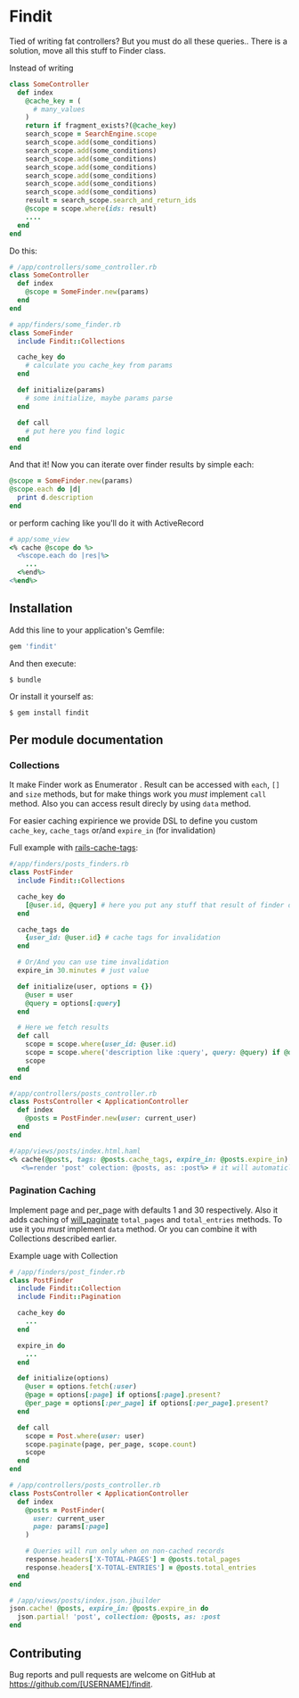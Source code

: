 # Findit

Tied of writing fat controllers? But you must do all these queries.. There is a solution, move all this stuff to Finder class.

Instead of writing

```ruby
class SomeController
  def index
    @cache_key = (
      # many_values
    )
    return if fragment_exists?(@cache_key)
    search_scope = SearchEngine.scope
    search_scope.add(some_conditions)
    search_scope.add(some_conditions)
    search_scope.add(some_conditions)
    search_scope.add(some_conditions)
    search_scope.add(some_conditions)
    search_scope.add(some_conditions)
    search_scope.add(some_conditions)
    result = search_scope.search_and_return_ids
    @scope = scope.where(ids: result)
    ....
  end
end
```

Do this:
```ruby
# /app/controllers/some_controller.rb
class SomeController
  def index
    @scope = SomeFinder.new(params)
  end
end

# app/finders/some_finder.rb
class SomeFinder
  include Findit::Collections

  cache_key do
    # calculate you cache_key from params
  end

  def initialize(params)
    # some initialize, maybe params parse
  end

  def call
    # put here you find logic
  end
end
```

And that it! Now you can iterate over finder results by simple each:
```ruby
@scope = SomeFinder.new(params)
@scope.each do |d|
  print d.description
end
```
or perform caching like you'll do it with ActiveRecord
```ruby
# app/some_view
<% cache @scope do %>
  <%scope.each do |res|%>
    ...
  <%end%>
<%end%>

```

## Installation

Add this line to your application's Gemfile:

```ruby
gem 'findit'
```

And then execute:

    $ bundle

Or install it yourself as:

    $ gem install findit

## Per module documentation

### Collections

It make Finder work as Enumerator . Result can be accessed with `each`, `[]` and `size` methods, but for make things work you *must* implement `call` method. Also you can access result direcly by using `data` method.

For easier caching expirience we provide DSL to define you custom `cache_key`, `cache_tags` or/and `expire_in` (for invalidation)

Full example with [rails-cache-tags](https://github.com/take-five/rails-cache-tags):
```ruby
#/app/finders/posts_finders.rb
class PostFinder
  include Findit::Collections

  cache_key do
    [@user.id, @query] # here you put any stuff that result of finder depend on it
  end

  cache_tags do
    {user_id: @user.id} # cache tags for invalidation
  end

  # Or/And you can use time invalidation
  expire_in 30.minutes # just value

  def initialize(user, options = {})
    @user = user
    @query = options[:query]
  end

  # Here we fetch results
  def call
    scope = scope.where(user_id: @user.id)
    scope = scope.where('description like :query', query: @query) if @query.present?
    scope
  end
end

#/app/controllers/posts_controller.rb
class PostsController < ApplicationController
  def index
    @posts = PostFinder.new(user: current_user)
  end
end

#/app/views/posts/index.html.haml
<% cache(@posts, tags: @posts.cache_tags, expire_in: @posts.expire_in) do %>
   <%=render 'post' colection: @posts, as: :post%> # it will automaticly iterate over finder results by each method

```

### Pagination Caching
Implement page and per_page with defaults 1 and 30 respectively. Also it adds caching of [will_paginate](https://github.com/mislav/will_paginate) `total_pages` and `total_entries` methods.
To use it you *must* implement `data` method. Or you can combine it with Collections described earlier.

Example uage with Collection
```ruby
# /app/finders/post_finder.rb
class PostFinder
  include Findit::Collection
  include Findit::Pagination

  cache_key do
    ...
  end

  expire_in do
    ...
  end

  def initialize(options)
    @user = options.fetch(:user)
    @page = options[:page] if options[:page].present?
    @per_page = options[:per_page] if options[:per_page].present?
  end

  def call
    scope = Post.where(user: user)
    scope.paginate(page, per_page, scope.count)
    scope
  end
end

# /app/controllers/posts_controller.rb
class PostsController < ApplicationController
  def index
    @posts = PostFinder(
      user: current_user
      page: params[:page]
    )

    # Queries will run only when on non-cached records
    response.headers['X-TOTAL-PAGES'] = @posts.total_pages
    response.headers['X-TOTAL-ENTRIES'] = @posts.total_entries
  end
end

# /app/views/posts/index.json.jbuilder
json.cache! @posts, expire_in: @posts.expire_in do
  json.partial! 'post', collection: @posts, as: :post
end
```

## Contributing

Bug reports and pull requests are welcome on GitHub at https://github.com/[USERNAME]/findit.

